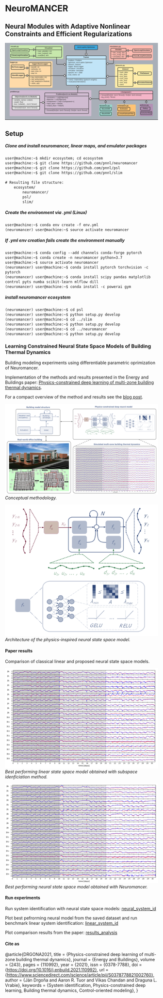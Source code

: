 # NeuroMANCER
## Neural Modules with Adaptive Nonlinear Constraints and 	Efficient Regularizations
![UML diagram](figs/class_diagram.png)

## Setup

##### Clone and install neuromancer, linear maps, and emulator packages
```console
user@machine:~$ mkdir ecosystem; cd ecosystem
user@machine:~$ git clone https://github.com/pnnl/neuromancer
user@machine:~$ git clone https://github.com/pnnl/psl
user@machine:~$ git clone https://github.com/pnnl/slim

# Resulting file structure:
    ecosystem/
        neuromancer/
        psl/
        slim/
```

##### Create the environment via .yml (Linux)

```console
user@machine:~$ conda env create -f env.yml
(neuromancer) user@machine:~$ source activate neuromancer
```

##### If .yml env creation fails create the environment manually

```console
user@machine:~$ conda config --add channels conda-forge pytorch
user@machine:~$ conda create -n neuromancer python=3.7
user@machine:~$ source activate neuromancer
(neuromancer) user@machine:~$ conda install pytorch torchvision -c pytorch
(neuromancer) user@machine:~$ conda install scipy pandas matplotlib control pyts numba scikit-learn mlflow dill
(neuromancer) user@machine:~$ conda install -c powerai gym
```

##### install neuromancer ecosystem 

```console
(neuromancer) user@machine:~$ cd psl
(neuromancer) user@machine:~$ python setup.py develop
(neuromancer) user@machine:~$ cd ../slim
(neuromancer) user@machine:~$ python setup.py develop
(neuromancer) user@machine:~$ cd ../neuromancer
(neuromancer) user@machine:~$ python setup.py develop
```


###  Learning Constrained Neural State Space Models of Building Thermal Dynamics
Building modeling experiments using differentiable parametric oprimization of Neuromancer.

Implementation of the methods and results presented in the Energy and Buildings paper: [Physics-constrained deep learning of multi-zone building thermal dynamics](https://www.sciencedirect.com/science/article/pii/S0378778821002760).

For a compact overview of the method and results see the [blog post](https://pnnl.github.io/Deep-Learning-Control-with-Embedded-Physical-Structure/eed-building/).


![methodology.](figs/graphical_abstract_EnB2020_v2.png)
*Conceptual methodology.*

![system model.](figs/SSM_dynamics_model_neurips_ws.png)
*Architecture of the physics-inspired neural state space model.*


#### Paper results

Comparison of classical linear and proposed neural state space models.

![linear_ssm.](figs/linear_ssm.png)
*Best performing linear state space model obtained with subspace idenficiation method.*


![neural_ssm.](figs/neural_ssm.png)
*Best performing neural state space model obtained with Neuromancer.*


#### Run experiments

Run system identification with neural state space models:
[neural_system_id](neuromancer/system_ID_building/system_id_building_constraints.py)  

Plot best pefrorming neural model from the saved dataset and run benchmark linear system identification:
[linear_system_id](neuromancer/system_ID_building/nmpc2020_buildings/analysis/sys_ID_eed_building_plots_paper.py)

Plot comparison results from the paper:
[results_analysis](neuromancer/system_ID_building/nmpc2020_buildings/analysis/results_analysis_eed.py)


#### Cite as

@article{DRGONA2021,
title = {Physics-constrained deep learning of multi-zone building thermal dynamics},
journal = {Energy and Buildings},
volume = {243},
pages = {110992},
year = {2021},
issn = {0378-7788},
doi = {https://doi.org/10.1016/j.enbuild.2021.110992},
url = {https://www.sciencedirect.com/science/article/pii/S0378778821002760},
author = {Ján Drgoňa and Aaron R. Tuor and Vikas Chandan and Draguna L. Vrabie},
keywords = {System identification, Physics-constrained deep learning, 
Building thermal dynamics, Control-oriented modeling},
}